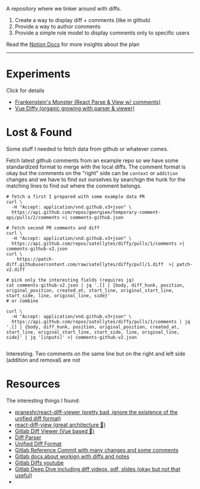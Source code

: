 A repository where we tinker around with diffs.

1. Create a way to display diff + comments (like in github)
2. Provide a way to author comments
3. Provide a simple role model to display comments only to specific users

Read the [Notion Docs](https://www.notion.so/satellytes/Codename-Diffy-ef969ac1cf0c428087b7936f744e2609) for more insights about the plan 

---

# Experiments
Click for details
+ [ Frankenstein's Monster (React Parse & View w/ comments)](react-frankenstein-monster/)
+ [ Vue Diffy (organic growing with parser & viewer)](vue-diffy/)

# Lost & Found
Some stuff I needed to fetch data from github or whatever comes.

Fetch latest github comments from an example repo so we have some standardized format to merge with the local diffs.
The comment format is okay but the comments on the "right" side can be `context` or `addition` changes and we have to find out ourselves by searchign the hunk for the matching lines to find out where the comment belongs.

```
# fetch a first I prepared with some example data PR
curl \
  -H "Accept: application/vnd.github.v3+json" \
  https://api.github.com/repos/georgiee/temporary-comment-api/pulls/2/comments >| comments-github.json

# fetch second PR comments and diff
curl \
  -H "Accept: application/vnd.github.v3+json" \
  https://api.github.com/repos/satellytes/diffy/pulls/1/comments >| comments-github-v2.json
curl \
    https://patch-diff.githubusercontent.com/raw/satellytes/diffy/pull/1.diff  >| patch-v2.diff

# pick only the interesting fields (requires jq)
cat comments-github-v2.json | jq '.[] | {body, diff_hunk, position, original_position, created_at, start_line, original_start_line, start_side, line, original_line, side}'
# or combine

curl \
  -H "Accept: application/vnd.github.v3+json" \
  https://api.github.com/repos/satellytes/diffy/pulls/1/comments | jq '.[] | {body, diff_hunk, position, original_position, created_at, start_line, original_start_line, start_side, line, original_line, side}' | jq '[inputs]' >| comments-github-v2.json
  
```

Interesting. Two comments on the same line but on the right and left side (addition and removal) are not

# Resources
The interesting things I found:
+ [praneshr/react-diff-viewer (pretty bad, ignore the existence of the unified diff format)](https://github.com/praneshr/react-diff-viewer)
+ [react-diff-view (great architecture 🌟)](https://github.com/otakustay/react-diff-view)
+ [Gitlab Diff Viewer (Vue based 🙏)](https://github.com/gitlabhq/gitlabhq/tree/master/app/assets/javascripts/diffs/)
+ [Diff Parser](https://github.com/ecomfe/gitdiff-parser)
+ [Unified Diff Format](https://www.gnu.org/software/diffutils/manual/html_node/Unified-Format.html)
+ [Gitlab Reference Commit with many changes and some comments](https://gitlab.com/gitlab-org/gitlab/-/merge_requests/70664/diffs)
+ [Gitlab docs about workign with diffs and notes](https://docs.gitlab.com/ee/development/diffs.html)
+ [Gitlab Diffs youtube ](https://www.youtube.com/watch?v=K6G3gMcFyek)
+ [Gitlab Deep Dive including diff videos, pdf, slides (okay but not that useful)](https://gitlab.com/gitlab-org/create-stage/-/issues/1)
+ 
